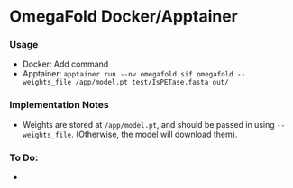 # OmegaFold Docker/Apptainer

### Usage
- Docker: Add command
- Apptainer: ```apptainer run --nv omegafold.sif omegafold --weights_file /app/model.pt test/IsPETase.fasta out/```


### Implementation Notes
- Weights are stored at `/app/model.pt`, and should be passed in using `--weights_file`. (Otherwise, the model will download them).

### To Do:
- 